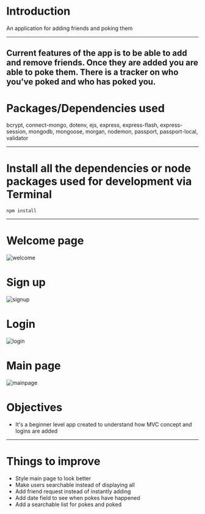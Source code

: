# Introduction

An application for adding friends and poking them

---
Current features of the app is to be able to add and remove friends. Once they are added you are able to poke them. There is a tracker on who you've poked and who has poked you. 
---

# Packages/Dependencies used 

bcrypt, connect-mongo, dotenv, ejs, express, express-flash, express-session, mongodb, mongoose, morgan, nodemon, passport, passport-local, validator

---

# Install all the dependencies or node packages used for development via Terminal

`npm install` 

---

# Welcome page

![welcome](https://user-images.githubusercontent.com/94518833/188805032-8176b221-4f70-4cd5-8ed3-f5212acdafb2.JPG)

# Sign up

![signup](https://user-images.githubusercontent.com/94518833/188805066-f0d05796-e267-449e-8fe1-291d7ce2859d.JPG)

# Login

![login](https://user-images.githubusercontent.com/94518833/188805083-db6e68ba-f3b1-4443-9b0a-6045b9ee9a8c.JPG)

# Main page

![mainpage](https://user-images.githubusercontent.com/94518833/188805104-414e2251-b811-45a5-99ec-54885d7e5e95.JPG)

# Objectives

- It's a beginner level app created to understand how MVC concept and logins are added
---

# Things to improve

- Style main page to look better
- Make users searchable instead of displaying all
- Add friend request instead of instantly adding
- Add date field to see when pokes have happened
- Add a searchable list for pokes and poked






